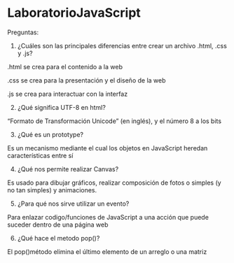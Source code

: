 # LaboratorioJavaScript

Preguntas:

1. ¿Cuáles son las principales diferencias entre crear un archivo .html, .css y .js?

.html se crea para el contenido a la web

.css se crea para la presentación y el diseño de la web

.js se crea para interactuar con la interfaz 

2. ¿Qué significa UTF-8 en html?

“Formato de Transformación Unicode” (en inglés), y el número 8 a los bits

3. ¿Qué es un prototype? 

Es un mecanismo mediante el cual los objetos en JavaScript heredan características entre sí

4. ¿Qué nos permite realizar Canvas? 

Es usado para dibujar gráficos, realizar composición de fotos o simples (y no tan simples) y animaciones.

5. ¿Para qué nos sirve utilizar un evento?

Para enlazar codigo/funciones de JavaScript a una acción que puede suceder dentro de una página web 

6. ¿Qué hace el metodo pop()?

El pop()método elimina el último elemento de un arreglo o una matriz 

